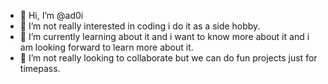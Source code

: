 - 👋 Hi, I’m @ad0i
- 👀 I’m not really interested in coding i do it as a side hobby.
- 🌱 I’m currently learning about it and i want to know more about it and i am looking forward to learn more about it.
- 💞️ I’m not really looking to collaborate but we can do fun projects just for timepass.
 

<!--- 
ad0i/ad0i is a ✨ special ✨ repository because its `README.md` (this file) appears on your GitHub profile.
You can click the Preview link to take a look at your changes.
--->
